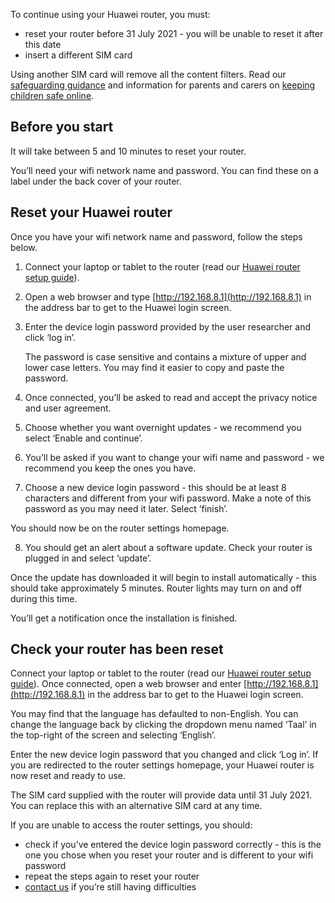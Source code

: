 To continue using your Huawei router, you must: 

* reset your router before 31 July 2021 - you will be unable to reset it after this date
* insert a different SIM card

Using another SIM card will remove all the content filters. Read our [safeguarding guidance](/devices/safeguarding-for-device-users#safeguarding-resources-for-schools-colleges-parents-and-carers) and information for parents and carers on [keeping children safe online](https://www.gov.uk/government/publications/coronavirus-covid-19-keeping-children-safe-online/coronavirus-covid-19-support-for-parents-and-carers-to-keep-children-safe-online).

## Before you start

It will take between 5 and 10 minutes to reset your router.

You’ll need your wifi network name and password. You can find these on a label under the back cover of your router. 

## Reset your Huawei router 

Once you have your wifi network name and password, follow the steps below.

1. Connect your laptop or tablet to the router (read our [Huawei router setup guide](/devices/4g-user-guidance#setting-up-a-huawei-router)).

1. Open a web browser and type [http://192.168.8.1](http://192.168.8.1) in the address bar to get to the Huawei login screen. 

1. Enter the device login password provided by the user researcher and click ‘log in’. 
    
    The password is case sensitive and contains a mixture of upper and lower case letters. You may find it easier to copy and paste the password.

1. Once connected, you’ll be asked to read and accept the privacy notice and user agreement.    

1. Choose whether you want overnight updates - we recommend you select ‘Enable and continue’.

1. You’ll be asked if you want to change your wifi name and password - we recommend you keep the ones you have. 

1. Choose a new device login password - this should be at least 8 characters and different from your wifi password. Make a note of this password as you may need it later. Select ‘finish’. 

You should now be on the router settings homepage.  

<ol class="govuk-list govuk-list--number" start="8">
  <li>
    You should get an alert about a software update. Check your router is plugged in and select ‘update’.
  </li>
</ol>

Once the update has downloaded it will begin to install automatically - this should take approximately 5 minutes. Router lights may turn on and off during this time. 

You’ll get a notification once the installation is finished. 

## Check your router has been reset 

Connect your laptop or tablet to the router (read our [Huawei router setup guide](/devices/4g-user-guidance#setting-up-a-huawei-router)). Once connected, open a web browser and enter [http://192.168.8.1](http://192.168.8.1) in the address bar to get to the Huawei login screen.

<div class="app-card govuk-!-margin-bottom-4">
  <p class="govuk-body govuk-!-margin-bottom-0">
    You may find that the language has defaulted to non-English. You can change the language back by clicking 
    the dropdown menu named ‘Taal’ in the top-right of the screen and selecting ‘English’.
  </p>
</div>


Enter the new device login password that you changed and click ‘Log in’. If you are redirected to the router settings homepage, your Huawei router is now reset and ready to use.

The SIM card supplied with the router will provide data until 31 July 2021. You can replace this with an alternative SIM card at any time.

If you are unable to access the router settings, you should:

* check if you’ve entered the device login password correctly - this is the one you chose when you reset your router and is different to your wifi password
* repeat the steps again to reset your router
* [contact us](/get-support) if you’re still having difficulties

